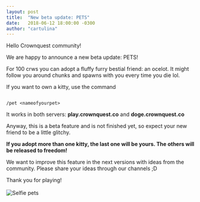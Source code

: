 ```yaml
---
layout: post
title:  "New beta update: PETS"
date:   2018-06-12 18:00:00 -0300
author: "cartulina"
---
```

Hello Crownquest community! 

We are happy to announce a new beta update: PETS! 

For 100 crws you can adopt a fluffy furry bestial friend: an ocelot.  It might follow you around chunks and spawns with you every time you die lol.

If you want to own a kitty, use the command 

<code class="highlighter-rouge">
/pet &lt;nameofyourpet&gt;
</code>

 It works in both servers: **play.crownquest.co** and **doge.crownquest.co** 

Anyway, this is a beta feature and is not finished yet, so expect your new friend to be a little glitchy.

**If you adopt more than one kitty, the last one will be yours. The others will be released to freedom!** 

We want to improve this feature in the next versions with ideas from the community. Please share your ideas through our channels ;D 

Thank you for playing!
<br/>
<br/>
<img src="/images/selfie-pet.png" alt="Selfie pets">

